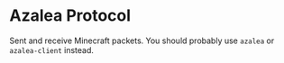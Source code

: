 # Azalea Protocol

Sent and receive Minecraft packets. You should probably use `azalea` or `azalea-client` instead.
